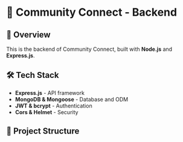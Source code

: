# 🚀 Community Connect - Backend

## 📌 Overview
This is the backend of Community Connect, built with **Node.js** and **Express.js**.

## 🛠️ Tech Stack
- **Express.js** - API framework
- **MongoDB & Mongoose** - Database and ODM
- **JWT & bcrypt** - Authentication
- **Cors & Helmet** - Security

## 📂 Project Structure
